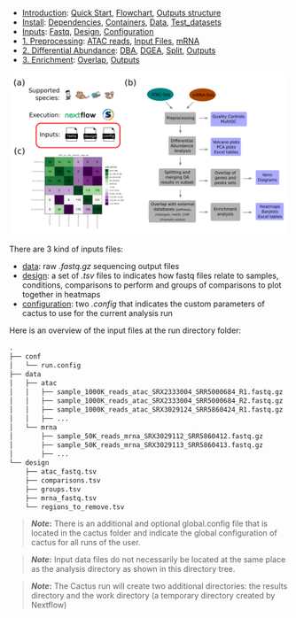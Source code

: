

* [Introduction](/README.md): [Quick Start](/docs/1_Intro/Quick_start.md), [Flowchart](/docs/1_Intro/Flowchart.md), [Outputs structure](/docs/1_Intro/Outputs_structure.md)
* [Install](/docs/2_Install/2_Install.md): [Dependencies](/docs/2_Install/Dependencies.md), [Containers](/docs/2_Install/Containers.md), [Data](/docs/2_Install/Install_data.md), [Test_datasets](/docs/2_Install/Test_datasets.md)
* [Inputs](/docs/3_Inputs/3_Inputs.md): [Fastq](/docs/3_Inputs/Fastq.md), [Design](/docs/3_Inputs/Design.md), [Configuration](/docs/3_Inputs/Configuration.md)
* [1. Preprocessing](/docs/4_Prepro/4_Prepro.md): [ATAC reads](/docs/4_Prepro/ATAC_reads.md), [Input Files](/docs/4_Prepro/ATAC_peaks.md), [mRNA](/docs/4_Prepro/mRNA.md)
* [2. Differential Abundance](/docs/5_DA/5_DA.md): [DBA](/docs/5_DA/DBA.md), [DGEA](/docs/5_DA/DGEA.md), [Split](/docs/5_DA/Split.md), [Outputs](/docs/5_DA/Outputs.md)
* [3. Enrichment](/docs/6_Enrich/6_Enrich.md): [Overlap](/docs/6_Enrich/Overlap.md), [Outputs](/docs/6_Enrich/Outputs.md)

[](END_OF_MENU)



![](/docs/images/3_Inputs.png "Inputs")

There are 3 kind of inputs files: 
 - [data](/docs/3_Inputs/Inputs_data.md): raw *.fastq.gz* sequencing output files
 - [design](/docs/3_Inputs/Design.md): a set of *.tsv* files to indicates how fastq files relate to samples, conditions, comparisons to perform and groups of comparisons to plot together in heatmaps
 - [configuration](/docs/3_Inputs/Configuration.md): two *.config* that indicates the custom parameters of cactus to use for the current analysis run
 
Here is an overview of the input files at the run directory folder:
<!-- tree -I "results|work"  (worm folder; then editing the output manually)-->
```
.
├── conf
│   └── run.config
├── data
│   ├── atac
│   │   ├── sample_1000K_reads_atac_SRX2333004_SRR5000684_R1.fastq.gz
│   │   ├── sample_1000K_reads_atac_SRX2333004_SRR5000684_R2.fastq.gz
│   │   ├── sample_1000K_reads_atac_SRX3029124_SRR5860424_R1.fastq.gz
│   │   ├── ...
│   └── mrna
│       ├── sample_50K_reads_mrna_SRX3029112_SRR5860412.fastq.gz
│       ├── sample_50K_reads_mrna_SRX3029113_SRR5860413.fastq.gz
│       ├── ...
└── design
    ├── atac_fastq.tsv
    ├── comparisons.tsv
    ├── groups.tsv
    ├── mrna_fastq.tsv
    └── regions_to_remove.tsv
```

>**_Note_:** There is an additional and optional global.config file that is located in the cactus folder and indicate the global configuration of cactus for all runs of the user.

>**_Note_:** Input data files do not necessarily be located at the same place as the analysis directory as shown in this directory tree.

>**_Note_:** The Cactus run will create two additional directories: the results directory and the work directory (a temporary directory created by Nextflow)
